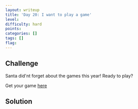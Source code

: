 ```yaml
---
layout: writeup
title: 'Day 20: I want to play a game'
level:
difficulty: hard
points:
categories: []
tags: []
flag:
---
```

## Challenge

Santa did'nt forget about the games this year! Ready to play?

Get your game [here](writeupfiles/HaRdvent.nro)

## Solution

